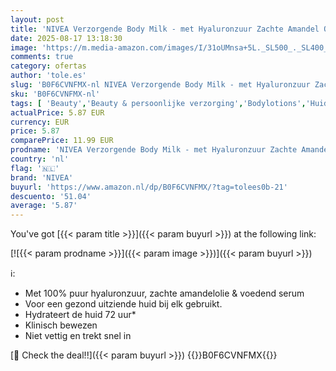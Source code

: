 ```yaml
---
layout: post
title: 'NIVEA Verzorgende Body Milk - met Hyaluronzuur Zachte Amandel Olie en Voedend serum - Body Melk met 72 Uur Hydratatie - Voor Droge tot Zeer Droge Huid - Lichaamsverzorging - 400 ml'
date: 2025-08-17 13:18:30
image: 'https://m.media-amazon.com/images/I/31oUMnsa+5L._SL500_._SL400_.jpg'
comments: true
category: ofertas
author: 'tole.es'
slug: 'B0F6CVNFMX-nl NIVEA Verzorgende Body Milk - met Hyaluronzuur Zachte...'
sku: 'B0F6CVNFMX-nl'
tags: [ 'Beauty','Beauty & persoonlijke verzorging','Bodylotions','Huidverzorging','Lichaamverzorgingsproducten','Vochtinbrengende middelen voor lichaam','nivea','🇳🇱', ]
actualPrice: 5.87 EUR
currency: EUR
price: 5.87
comparePrice: 11.99 EUR
prodname: 'NIVEA Verzorgende Body Milk - met Hyaluronzuur Zachte Amandel Olie en Voedend serum - Body Melk met 72 Uur Hydratatie - Voor Droge tot Zeer Droge Huid - Lichaamsverzorging - 400 ml'
country: 'nl'
flag: '🇳🇱'
brand: 'NIVEA'
buyurl: 'https://www.amazon.nl/dp/B0F6CVNFMX/?tag=tolees0b-21'
descuento: '51.04'
average: '5.87'
---
```


You've got [{{< param title >}}]({{< param buyurl >}}) at the following link:

[![{{< param prodname >}}]({{< param image >}})]({{< param buyurl >}})

ℹ️:

- Met 100% puur hyaluronzuur, zachte amandelolie & voedend serum
- Voor een gezond uitziende huid bij elk gebruikt.
- Hydrateert de huid 72 uur*
- Klinisch bewezen
- Niet vettig en trekt snel in

[🛒 Check the deal!!]({{< param buyurl >}})
{{<world>}}B0F6CVNFMX{{</world>}}
